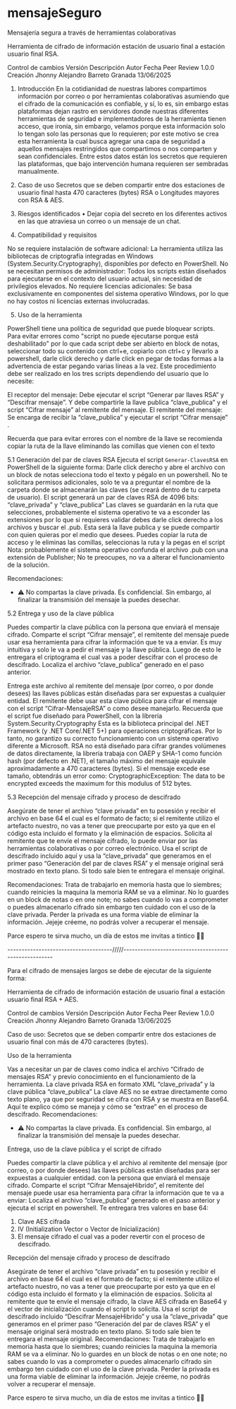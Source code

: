 # mensajeSeguro
Mensajería segura a través de herramientas colaborativas



Herramienta de cifrado de información estación de usuario final a estación usuario final RSA.

Control de cambios 
Versión 	Descripción 	Autor 	Fecha 	Peer Review
1.0.0	Creación 	Jhonny Alejandro Barreto Granada 	13/06/2025 	
 	 	 	 	

1.	Introducción
En la cotidianidad de nuestras labores compartimos información por correo o por herramientas colaborativas asumiendo que el cifrado de la comunicación es confiable, y sí, lo es, sin embargo estas plataformas dejan rastro en servidores donde nuestras diferentes herramientas de seguridad e implementadores de la herramienta tienen acceso, que ironía, sin embargo, velamos porque esta información solo lo tengan solo las personas que lo requieren; por este motivo se crea esta herramienta la cual busca agregar una capa de seguridad a aquellos mensajes restringidos que compartimos o nos comparten y sean confidenciales. Entre estos datos están los secretos que requieren las plataformas, que bajo intervención humana requieren ser sembradas manualmente.

3.	Caso de uso
Secretos que se deben compartir entre dos estaciones de usuario final hasta 470 caracteres (bytes) RSA o Longitudes mayores con RSA & AES.


4.	Riesgos identificados
•	Dejar copia del secreto en los diferentes activos en las que atraviesa un correo o un mensaje de un chat.

5.	Compatibilidad y requisitos

No se requiere instalación de software adicional: La herramienta utiliza las bibliotecas de criptografía integradas en Windows (System.Security.Cryptography), disponibles por defecto en PowerShell.
No se necesitan permisos de administrador: Todos los scripts están diseñados para ejecutarse en el contexto del usuario actual, sin necesidad de privilegios elevados.
No requiere licencias adicionales: Se basa exclusivamente en componentes del sistema operativo Windows, por lo que no hay costos ni licencias externas involucradas.

5.	Uso de la herramienta

PowerShell tiene una política de seguridad que puede bloquear scripts. Para evitar errores como "script no puede ejecutarse porque está deshabilitado" por lo que cada script debe ser abierto en block de notas, seleccionar todo su contenido con ctrl+e, copiarlo con ctrl+c y llevarlo a powershell, darle click derecho y darle click en pegar de todas formas a la advertencia de estar pegando varias líneas a la vez. Este procedimiento debe ser realizado en los tres scripts dependiendo del usuario que lo necesite:

El receptor del mensaje: Debe ejecutar el script “Generar par llaves RSA” y “Descifrar mensaje”. Y debe compartirle la llave publica “clave_publica” y el script “Cifrar mensaje” al remitente del mensaje.
El remitente del mensaje: Se encarga de recibir la “clave_publica” y ejecutar el script “Cifrar mensaje” .
 
Recuerda que para evitar errores con el nombre de la llave se recomienda copiar la ruta de la llave eliminando las comillas que vienen con el texto
 
 

5.1 Generación del par de claves RSA
Ejecuta el script `Generar-ClavesRSA` en PowerShell de la siguiente forma: Darle click derecho y abre el archivo con un block de notas selecciona todo el texto y pégalo en un powershell. 
No te solicitara permisos adicionales, solo te va a preguntar el nombre de la carpeta donde se almacenarán las claves (se creará dentro de tu carpeta de usuario).
El script generará un par de claves RSA de 4096 bits:
   “clave_privada” y “clave_publica”
Las claves se guardarán en la ruta que selecciones, probablemente el sistema operativo te va a esconder las extensiones por lo que si requieres validar debes darle click derecho a los archivos y buscar el .pub. Esta será la llave publica y se puede compartir con quien quieras por el medio que desees. 
Puedes copiar la ruta de acceso y le eliminas las comillas, seleccionas la ruta y la pegas en el script
Nota: probablemente el sistema operativo confunda el archivo .pub con una extensión de Publisher; No te preocupes, no va a alterar el funcionamiento de la solución.

Recomendaciones:
- ⚠️ No compartas la clave privada. Es confidencial. Sin embargo, al finalizar la transmisión del mensaje la puedes desechar.

5.2	Entrega y uso de la clave pública

Puedes compartir la clave pública con la persona que enviará el mensaje cifrado.
Comparte el script “Cifrar mensaje”, el remitente del mensaje puede usar esa herramienta para cifrar la información que te va a enviar. Es muy intuitiva y solo le va a pedir el mensaje y la llave pública. Luego de esto le entregara el criptograma el cual vas a poder descifrar con el proceso de descifrado.
Localiza el archivo “clave_publica” generado en el paso anterior.


Entrega este archivo al remitente del mensaje (por correo, o por donde desees) las llaves públicas están diseñadas para ser expuestas a cualquier entidad.
El remitente debe usar esta clave pública para cifrar el mensaje con el script “Cifrar-MensajeRSA” o como desee manejarlo. Recuerda que el script fue diseñado para PowerShell, con la librería System.Security.Cryptography Esta es la biblioteca principal del .NET Framework (y .NET Core/.NET 5+) para operaciones criptográficas. Por lo tanto, no garantizo su correcto funcionamiento con un sistema operativo diferente a Microsoft. 
RSA no está diseñado para cifrar grandes volúmenes de datos directamente, la librería trabaja con OAEP y SHA-1 como función hash (por defecto en .NET), el tamaño máximo del mensaje equivale aproximadamente a 470 caracteres (bytes). Si el mensaje excede ese tamaño, obtendrás un error como: CryptographicException: The data to be encrypted exceeds the maximum for this modulus of 512 bytes.


5.3	Recepción del mensaje cifrado y proceso de descifrado


Asegúrate de tener el archivo “clave privada” en tu posesión y recibir el archivo en base 64 el cual es el formato de facto; si el remitente utilizo el artefacto nuestro, no vas a tener que preocuparte por esto ya que en el código esta incluido el formato y la eliminación de espacios. 
Solicita al remitente que te envíe el mensaje cifrado, lo puede enviar por las herramientas colaborativas o por correo electrónico.
Usa el script de descifrado incluido aquí y usa la “clave_privada” que generamos en el primer paso “Generación del par de claves RSA” y el mensaje original será mostrado en texto plano.
Si todo sale bien te entregara el mensaje original.

Recomendaciones: Trata de trabajarlo en memoria hasta que lo siembres; cuando reinicies la maquina la memoria RAM se va a eliminar.
No lo guardes en un block de notas o en one note; no sabes cuando lo vas a comprometer o puedes almacenarlo cifrado sin embargo ten cuidado con el uso de la clave privada. Perder la privada es una forma viable de eliminar la información. Jejeje créeme, no podrás volver a recuperar el mensaje.

Parce espero te sirva mucho, un día de estos me invitas a tintico 🧯🤝


-------------------------------------/////-----------------------------------------------------



Para el cifrado de mensajes largos se debe de ejecutar de la siguiente forma:



Herramienta de cifrado de información estación de usuario final a estación usuario final RSA + AES.

Control de cambios 
Versión 	Descripción 	Autor 	Fecha 	Peer Review
1.0.0	Creación 	Jhonny Alejandro Barreto Granada 	13/06/2025 	
 	 	 	 	
Caso de uso: Secretos que se deben compartir entre dos estaciones de usuario final con más de 470 caracteres (bytes).

Uso de la herramienta

Vas a necesitar un par de claves como indica el archivo “Cifrado de mensajes RSA” y previo conocimiento en el funcionamiento de la herramienta.
La clave privada RSA en formato XML “clave_privada” y la clave pública “clave_publica”
La clave AES no se extrae directamente como texto plano, ya que por seguridad se cifra con RSA y se muestra en Base64. Aquí te explico cómo se maneja y cómo se “extrae” en el proceso de descifrado.
Recomendaciones:
- ⚠️ No compartas la clave privada. Es confidencial. Sin embargo, al finalizar la transmisión del mensaje la puedes desechar.


Entrega, uso de la clave pública y el script de cifrado

Puedes compartir la clave pública y el archivo al remitente del mensaje (por correo, o por donde desees) las llaves públicas están diseñadas para ser expuestas a cualquier entidad.
con la persona que enviará el mensaje cifrado.
Comparte el script “Cifrar MensajeHibrido”, el remitente del mensaje puede usar esa herramienta para cifrar la información que te va a enviar:
Localiza el archivo “clave_publica” generado en el paso anterior y ejecuta el script en powershell. Te entregara tres valores en base 64: 
1. Clave AES cifrada
2. IV (Initialization Vector o Vector de Inicialización)
3. El mensaje cifrado el cual vas a poder revertir con el proceso de descifrado.


Recepción del mensaje cifrado y proceso de descifrado

Asegúrate de tener el archivo “clave privada” en tu posesión y recibir el archivo en base 64 el cual es el formato de facto; si el remitente utilizo el artefacto nuestro, no vas a tener que preocuparte por esto ya que en el código esta incluido el formato y la eliminación de espacios. 
Solicita al remitente que te envíe el mensaje cifrado, la clave AES cifrada en Base64 y el vector de inicialización cuando el script lo solicita.
Usa el script de descifrado incluido “Descifrar MensajeHibrido” y usa la “clave_privada” que generamos en el primer paso “Generación del par de claves RSA” y el mensaje original será mostrado en texto plano.
Si todo sale bien te entregara el mensaje original.
Recomendaciones: Trata de trabajarlo en memoria hasta que lo siembres; cuando reinicies la maquina la memoria RAM se va a eliminar.
No lo guardes en un block de notas o en one note; no sabes cuando lo vas a comprometer o puedes almacenarlo cifrado sin embargo ten cuidado con el uso de la clave privada. Perder la privada es una forma viable de eliminar la información. Jejeje créeme, no podrás volver a recuperar el mensaje.

Parce espero te sirva mucho, un día de estos me invitas a tintico 🧯🤝


